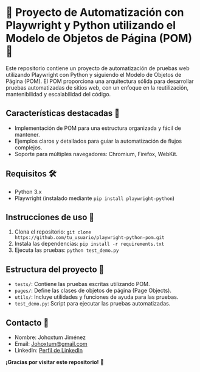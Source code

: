 # 🤖 Proyecto de Automatización con Playwright y Python utilizando el Modelo de Objetos de Página (POM) 🐍

Este repositorio contiene un proyecto de automatización de pruebas web utilizando Playwright con Python y siguiendo el Modelo de Objetos de Página (POM). El POM proporciona una arquitectura sólida para desarrollar pruebas automatizadas de sitios web, con un enfoque en la reutilización, mantenibilidad y escalabilidad del código.

## Características destacadas 🌟

- Implementación de POM para una estructura organizada y fácil de mantener.
- Ejemplos claros y detallados para guiar la automatización de flujos complejos.
- Soporte para múltiples navegadores: Chromium, Firefox, WebKit.

## Requisitos 🛠️

- Python 3.x
- Playwright (instalado mediante `pip install playwright-python`)

## Instrucciones de uso 📝

1. Clona el repositorio: `git clone https://github.com/tu_usuario/playwright-python-pom.git`
2. Instala las dependencias: `pip install -r requirements.txt`
3. Ejecuta las pruebas: `python test_demo.py`

## Estructura del proyecto 📁

- `tests/`: Contiene las pruebas escritas utilizando POM.
- `pages/`: Define las clases de objetos de página (Page Objects).
- `utils/`: Incluye utilidades y funciones de ayuda para las pruebas.
- `test_demo.py`: Script para ejecutar las pruebas automatizadas.


## Contacto 📧

- Nombre: Johoxtum Jiménez
- Email: [Johoxtum@gmail.com](mailto:Johoxtum@gmail.com)
- LinkedIn: [Perfil de LinkedIn](https://www.linkedin.com/in/johoxtum-jimenez-463ba1211/)

**¡Gracias por visitar este repositorio!** 👋
